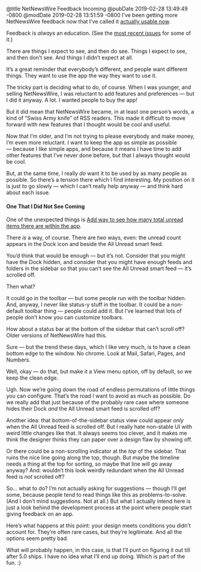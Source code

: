 @title NetNewsWire Feedback Incoming
@pubDate 2019-02-28 13:49:49 -0800
@modDate 2019-02-28 13:51:59 -0800
I’ve been getting more NetNewsWire feedback now that I’ve called it [actually usable now](http://inessential.com/2019/02/25/netnewswire_5_0d16_actually_usable_now).

Feedback is *always* an education. (See the [most recent issues](https://github.com/brentsimmons/NetNewsWire/issues) for some of it.)

There are things I expect to see, and then do see. Things I expect to see, and then don’t see. And things I didn’t expect at all.

It’s a great reminder that everybody’s different, and people want different things. They want to use the app the way they want to use it.

The tricky part is deciding what to do, of course. When I was younger, and selling NetNewsWire, I was reluctant to add features and preferences — but I did it anyway. A lot. I wanted people to buy the app!

But it did mean that NetNewsWire became, in at least one person‘s words, a kind of “Swiss Army knife” of RSS readers. This made it difficult to move forward with new features that I thought would be cool and useful.

Now that I’m older, and I’m not trying to please everybody and make money, I’m even more reluctant. I want to keep the app as simple as possible — because I like simple apps, and because it means I have time to add other features that I’ve never done before, but that I always thought would be cool.

But, at the same time, I really *do* want it to be used by as many people as possible. So there’s a tension there which I find interesting. My position on it is just to go slowly — which I can’t really help anyway — and think hard about each issue.

#### One That I Did Not See Coming

One of the unexpected things is [Add way to see how many total unread items there are within the app](https://github.com/brentsimmons/NetNewsWire/issues/568).

There *is* a way, of course. There are *two* ways, even: the unread count appears in the Dock icon and beside the All Unread smart feed.

You’d think that would be enough — but it’s not. Consider that you might have the Dock hidden, and consider that you might have enough feeds and folders in the sidebar so that you can’t see the All Unread smart feed — it’s scrolled off.

Then what?

It could go in the toolbar — but some people run with the toolbar hidden. And, anyway, I never like status-y stuff in the toolbar. It could be a non-default toolbar thing — people could add it. But I’ve learned that lots of people don’t know you can customize toolbars.

How about a status bar at the bottom of the sidebar that can’t scroll off? Older versions of NetNewsWire had this.

Sure — but the trend these days, which I like very much, is to have a clean bottom edge to the window. No chrome. Look at Mail, Safari, Pages, and Numbers.

Well, okay — do that, but make it a View menu option, off by default, so we keep the clean edge.

Ugh. Now we’re going down the road of endless permutations of little things you can configure. That’s the road I want to avoid as much as possible. Do we really add that just because of the probably rare case where someone hides their Dock *and* the All Unread smart feed is scrolled off?

Another idea: that bottom-of-the-sidebar status view could appear *only* when the All Unread feed is scrolled off. But I really hate non-stable UI with weird little changes like that. It always seems too clever, and it makes me think the designer thinks they can paper over a design flaw by showing off.

Or there could be a non-scrolling indicator at the *top* of the sidebar. That ruins the nice line going along the top, though. But maybe the timeline needs a thing at the top for sorting, so maybe that line will go away anyway? And: wouldn’t this look weirdly redundant when the All Unread feed is *not* scrolled off?

So… what to do? I’m not actually asking for suggestions — though I’ll get some, because people tend to read things like this as problems-to-solve. (And I don’t mind suggestions. Not at all.) But what I actually intend here is just a look behind the development process at the point where people start giving feedback on an app.

Here’s what happens at this point: your design meets conditions you didn’t account for. They’re often rare cases, but they’re legitimate. And all the options seem pretty bad.

What will probably happen, in this case, is that I’ll punt on figuring it out till after 5.0 ships. I have no idea what I’ll end up doing. Which is part of the fun. :)

